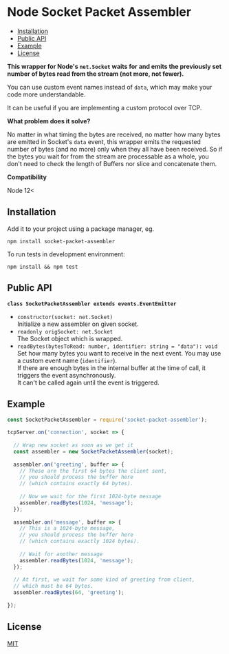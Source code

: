 # Node Socket Packet Assembler

* [Installation](#installation)
* [Public API](#public-api)
* [Example](#example)
* [License](#license)

__This wrapper for Node's `net.Socket` waits for and emits the previously set number of bytes read from the stream (not more, not fewer).__

You can use custom event names instead of `data`, which may make your code more understandable.

It can be useful if you are implementing a custom protocol over TCP.

__What problem does it solve?__

No matter in what timing the bytes are received, no matter how many bytes are emitted in Socket's `data` event,
this wrapper emits the requested number of bytes (and no more) only when they all have been received.
So if the bytes you wait for from the stream are processable as a whole, you don't need to
check the length of Buffers nor slice and concatenate them.

__Compatibility__

Node 12<

## Installation

Add it to your project using a package manager, eg.

```
npm install socket-packet-assembler
```

To run tests in development environment:

```
npm install && npm test
```

## Public API

__`class SocketPacketAssembler extends events.EventEmitter`__

* `constructor(socket: net.Socket)`  
    Initialize a new assembler on given socket.
* `readonly origSocket: net.Socket`  
    The Socket object which is wrapped.
* `readBytes(bytesToRead: number, identifier: string = "data"): void`  
    Set how many bytes you want to receive in the next event.
    You may use a custom event name (`identifier`).  
    If there are enough bytes in the internal buffer at the time of call, it triggers the event asynchronously.  
    It can't be called again until the event is triggered.

## Example

```javascript
const SocketPacketAssembler = require('socket-packet-assembler');

tcpServer.on('connection', socket => {
  
  // Wrap new socket as soon as we get it
  const assembler = new SocketPacketAssembler(socket);
  
  assembler.on('greeting', buffer => {
    // These are the first 64 bytes the client sent,
    // you should process the buffer here
    // (which contains exactly 64 bytes).
  
    // Now we wait for the first 1024-byte message
    assembler.readBytes(1024, 'message');
  });
  
  assembler.on('message', buffer => {
    // This is a 1024-byte message,
    // you should process the buffer here
    // (which contains exactly 1024 bytes).
  
    // Wait for another message
    assembler.readBytes(1024, 'message');
  });
  
  // At first, we wait for some kind of greeting from client,
  // which must be 64 bytes.
  assembler.readBytes(64, 'greeting');
  
});
```

## License

[MIT](LICENSE)
